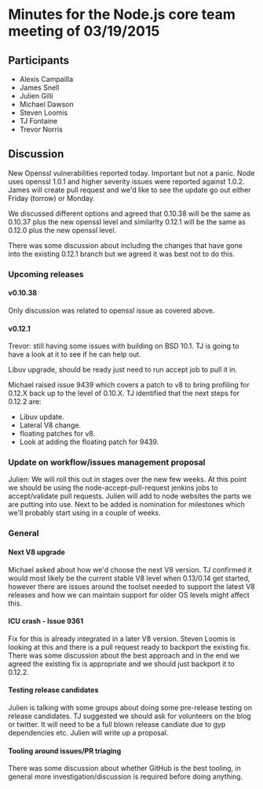 # Minutes for the Node.js core team meeting of 03/19/2015

## Participants

* Alexis Campailla
* James Snell
* Julien Gilli
* Michael Dawson
* Steven Loomis
* TJ Fontaine
* Trevor Norris

## Discussion

New Openssl vulnerabilities reported today. Important but not a panic. Node
uses openssl 1.0.1  and higher severity issues were reported against 1.0.2.
James will create pull request and we'd like to see the update go out either
Friday (torrow) or Monday.

We discussed different options and agreed that 0.10.38 will be the same as
0.10.37 plus the new openssl level and similarlty 0.12.1 will be the same as
0.12.0 plus the new openssl level.

There was some discussion about including the changes that have gone into the
existing 0.12.1 branch but we agreed it was best not to do this.

### Upcoming releases

#### v0.10.38

Only discussion was related to openssl issue as covered above.

#### v0.12.1

Trevor: still having some issues with building on BSD 10.1. TJ is going to
have a look at it to see if he can help out.

Libuv upgrade, should be ready just need to run accept job to pull it in.

Michael raised issue 9439 which covers a patch to v8 to bring profiling
for 0.12.X back up to the level of 0.10.X. TJ identified that the next
steps for 0.12.2 are:

* Libuv update.
* Lateral V8 change.
* floating patches for v8.
* Look at adding the floating patch for 9439.

### Update on workflow/issues management proposal

Julien: We will roll this out in stages over the new few weeks. At this point
we should be using the node-accept-pull-request jenkins jobs to
accept/validate pull requests. Julien will add to node websites the parts we
are putting into use. Next to be added is nomination for milestones which
we'll probably start using in a couple of weeks.

### General

#### Next V8 upgrade

Michael asked about how we'd choose the next V8 version. TJ confirmed it would
most likely be the current stable V8 level when 0.13/0.14 get started, however
there are issues around the toolset needed to support the latest V8 releases
and how we can maintain support for older OS levels might affect this.

#### ICU crash - Issue 9361

Fix for this is already integrated in a later V8 version. Steven Loomis is
looking at this and there is a pull request ready to backport the existing
fix. There was some discussion about the best approach and in the end we
agreed the existing fix is appropriate and we should just backport it to
0.12.2.

#### Testing release candidates

Julien is talking with some groups about doing some pre-release testing on
release candidates. TJ suggested we should ask for volunteers on the blog or
twitter. It will need to be a full blown release candiate due to gyp
dependencies etc. Julien will write up a proposal.

#### Tooling around issues/PR triaging

There was some discussion about whether GitHub is the best tooling, in general
more investigation/discussion is required before doing anything.
